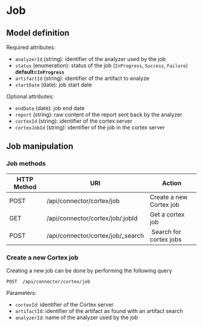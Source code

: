 # Job

## Model definition

Required attributes:
- `analyzerId` (string): identifier of the analyzer used by the job
- `status` (enumeration): status of the job (`InProgress`, `Success`, `Failure`) **default=`InProgress`**
- `artifactId` (string): identifier of the artifact to analyze
- `startDate` (date): job start date

Optional attributes:
- `endDate` (date): job end date
- `report` (string): raw content of the report sent back by the analyzer
- `cortexId` (string): identifier of the cortex server
- `cortexJobId` (string): identifier of the job in the cortex server

## Job manipulation

### Job methods

| HTTP Method |URI                                |Action                   |
|-------------|-----------------------------------|-------------------------|
|POST         | /api/connector/cortex/job         | Create a new Cortex job |
|GET          | /api/connector/cortex/job/:jobId  | Get a cortex job        |
|POST         | /api/connector/cortex/job/_search | Search for cortex jobs  |

### Create a new Cortex job
Creating a new job can be done by performing the following query
```
POST  /api/connector/cortex/job
```
Parameters:
- `cortexId`: identifier of the Cortex server
- `artifactId`: identifier of the artifact as found with an artifact search
- `analyzerId`: name of the analyzer used by the job
